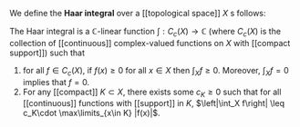 We define the **Haar integral** over a [[topological space]] $X$ s follows: 

The Haar integral is a $\mathbb C$-linear function $\int:C_c(X) \to \mathbb C$ (where $C_c(X)$ is the collection of [[continuous]] complex-valued functions on $X$ with [[compact support]]) such that
1. for all $f\in C_c(X)$, if $f(x) \geq 0$ for all $x\in X$ then $\int_X f \geq 0$. Moreover, $\int_X f= 0$ implies that $f=0$. 
2. For any [[compact]] $K\subset X$, there exists some $c_K\geq 0$ such that for all [[continuous]] functions with [[support]] in $K$, $\left|\int_X f\right| \leq c_K\cdot \max\limits_{x\in K} |f(x)|$.